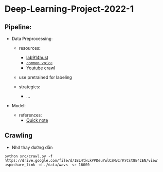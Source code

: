 # Deep-Learning-Project-2022-1

## Pipeline: 
+ Data Preprocessing: 
  + resources:
    + [lab914hust](https://github.com/lab914hust)
    + [`common voice`](https://commonvoice.mozilla.org/en/datasets)
    + Youtube crawl
  
  + use pretrained for labeling
  
  + strategies:
    + ...
    
+ Model: 
  + references:
    + [Quick note](https://pointy-text-5bc.notion.site/Quick-Note-9b0de017dffd4682b9b2669183e2e958)

## Crawling
+ Nhớ thay đường dẫn
```
python src/crawl.py -f https://drive.google.com/file/d/1BL4tkLkPPDeuYwlCaMvIrKYCst8E4zEN/view?usp=share_link -d ./data/wavs -sr 16000
```
  

